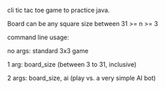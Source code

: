 cli tic tac toe game to practice java. 

Board can be any square size between 31 >= n >= 3

command line usage:

no args: standard 3x3 game

1 arg: board_size (between 3 to 31, inclusive)

2 args: board_size, ai  (play vs. a very simple AI bot) 
